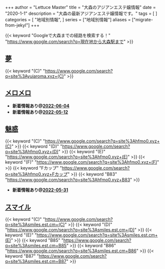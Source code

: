 +++
author = "Lettuce Master"
title = "大森のアジアンエステ嬢情報"
date = "2020-1-1"
description = "大森の最新アジアンエステ嬢情報です。"
tags = [
]
categories = [
    "地域別情報",
]
series = ["地域別情報"]
aliases = ["migrate-from-jekyl"]
+++

{{< keyword "Googleで大森までの経路を検索する！" "https://www.google.com/search?q=現在地から大森駅まで" >}}

## [夢](http://yuiaroma.xyz/)
{{< keyword "(C)" "https://www.google.com/search?q=site%3Ayuiaroma.xyz+(C)" >}} 

## [メロメロ](http://on.mznab.com/)


- **新着情報あり@[2022-06-04](/post/2022-06-04)**
- **新着情報あり@[2022-05-12](/post/2022-05-12)**
## [魅惑](http://hfmo0.xyz/)
{{< keyword "(C)" "https://www.google.com/search?q=site%3Ahfmo0.xyz+(C)" >}} {{< keyword "(D)" "https://www.google.com/search?q=site%3Ahfmo0.xyz+(D)" >}} {{< keyword "(E)" "https://www.google.com/search?q=site%3Ahfmo0.xyz+(E)" >}} {{< keyword "(F)" "https://www.google.com/search?q=site%3Ahfmo0.xyz+(F)" >}} {{< keyword "Fカップ" "https://www.google.com/search?q=site%3Ahfmo0.xyz+Fカップ" >}} {{< keyword "B83" "https://www.google.com/search?q=site%3Ahfmo0.xyz+B83" >}} 

- **新着情報あり@[2022-05-31](/post/2022-05-31)**
## [スマイル](https://smiles.est.cm/)
{{< keyword "(C)" "https://www.google.com/search?q=site%3Asmiles.est.cm+(C)" >}} {{< keyword "(D)" "https://www.google.com/search?q=site%3Asmiles.est.cm+(D)" >}} {{< keyword "(E)" "https://www.google.com/search?q=site%3Asmiles.est.cm+(E)" >}} {{< keyword "B85" "https://www.google.com/search?q=site%3Asmiles.est.cm+B85" >}} {{< keyword "B86" "https://www.google.com/search?q=site%3Asmiles.est.cm+B86" >}} {{< keyword "B87" "https://www.google.com/search?q=site%3Asmiles.est.cm+B87" >}} 

